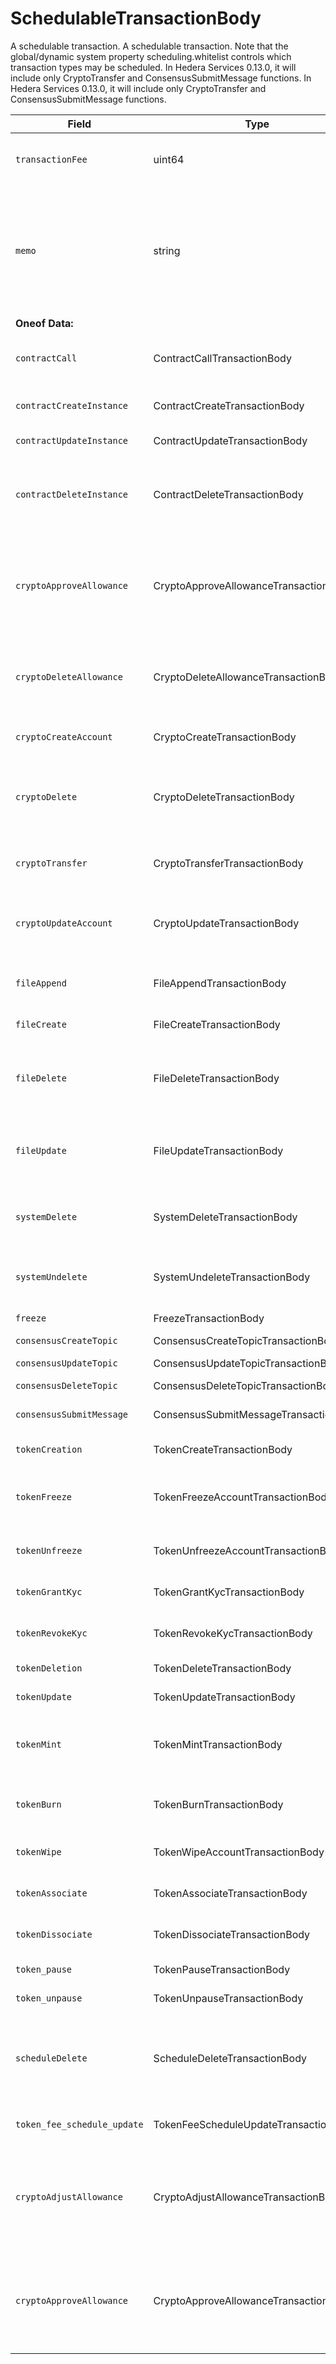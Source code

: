 # SchedulableTransactionBody

A schedulable transaction. A schedulable transaction. Note that the global/dynamic system property scheduling.whitelist controls which transaction types may be scheduled. In Hedera Services 0.13.0, it will include only CryptoTransfer and ConsensusSubmitMessage functions. In Hedera Services 0.13.0, it will include only CryptoTransfer and ConsensusSubmitMessage functions.

| Field                       | Type                                  | Description                                                                                                          |
| --------------------------- | ------------------------------------- | -------------------------------------------------------------------------------------------------------------------- |
| `transactionFee`            | uint64                                | The maximum transaction fee the client is willing to pay                                                             |
| `memo`                      | string                                | A memo to include the execution record; the UTF-8 encoding may be up to 100 bytes and must not include the zero byte |
| **Oneof Data:**             |                                       |                                                                                                                      |
| `contractCall`              | ContractCallTransactionBody           | Calls a function of a contract instance                                                                              |
| `contractCreateInstance`    | ContractCreateTransactionBody         | Creates a contract instance                                                                                          |
| `contractUpdateInstance`    | ContractUpdateTransactionBody         | Updates a contract                                                                                                   |
| `contractDeleteInstance`    | ContractDeleteTransactionBody         | Delete contract and transfer remaining balance into specified account                                                |
| `cryptoApproveAllowance`    | CryptoApproveAllowanceTransactionBody | Adds one or more approved allowances for spenders to transfer the paying account's hbar or tokens.                   |
| `cryptoDeleteAllowance`     | CryptoDeleteAllowanceTransactionBody  | Deletes one or more NFT allowances from an owner's account                                                           |
| `cryptoCreateAccount`       | CryptoCreateTransactionBody           | Create a new cryptocurrency account                                                                                  |
| `cryptoDelete`              | CryptoDeleteTransactionBody           | Delete a cryptocurrency account (mark as deleted, and transfer hbars out)                                            |
| `cryptoTransfer`            | CryptoTransferTransactionBody         | Transfer amount between accounts                                                                                     |
| `cryptoUpdateAccount`       | CryptoUpdateTransactionBody           | Modify information such as the expiration date for an account                                                        |
| `fileAppend`                | FileAppendTransactionBody             | Add bytes to the end of the contents of a file                                                                       |
| `fileCreate`                | FileCreateTransactionBody             | Create a new file                                                                                                    |
| `fileDelete`                | FileDeleteTransactionBody             | Delete a file (remove contents and mark as deleted until it expires)                                                 |
| `fileUpdate`                | FileUpdateTransactionBody             | Modify information such as the expiration date for a file                                                            |
| `systemDelete`              | SystemDeleteTransactionBody           | Hedera administrative deletion of a file or smart contract                                                           |
| `systemUndelete`            | SystemUndeleteTransactionBody         | To undelete an entity deleted by SystemDelete                                                                        |
| `freeze`                    | FreezeTransactionBody                 | Freeze the nodes                                                                                                     |
| `consensusCreateTopic`      | ConsensusCreateTopicTransactionBody   | Creates a topic                                                                                                      |
| `consensusUpdateTopic`      | ConsensusUpdateTopicTransactionBody   | Updates a topic                                                                                                      |
| `consensusDeleteTopic`      | ConsensusDeleteTopicTransactionBody   | Deletes a topic                                                                                                      |
| `consensusSubmitMessage`    | ConsensusSubmitMessageTransactionBody | Submits message to a topic                                                                                           |
| `tokenCreation`             | TokenCreateTransactionBody            | Creates a token instance                                                                                             |
| `tokenFreeze`               | TokenFreezeAccountTransactionBody     | Freezes account not to be able to transact with a token                                                              |
| `tokenUnfreeze`             | TokenUnfreezeAccountTransactionBody   | Unfreezes account for a token                                                                                        |
| `tokenGrantKyc`             | TokenGrantKycTransactionBody          | Grants KYC to an account for a token                                                                                 |
| `tokenRevokeKyc`            | TokenRevokeKycTransactionBody         | Revokes KYC of an account for a token                                                                                |
| `tokenDeletion`             | TokenDeleteTransactionBody            | Deletes a token instance                                                                                             |
| `tokenUpdate`               | TokenUpdateTransactionBody            | Updates a token instance                                                                                             |
| `tokenMint`                 | TokenMintTransactionBody              | Mints new tokens to a token's treasury account                                                                       |
| `tokenBurn`                 | TokenBurnTransactionBody              | Burns tokens from a token's treasury account                                                                         |
| `tokenWipe`                 | TokenWipeAccountTransactionBody       | Wipes amount of tokens from an account                                                                               |
| `tokenAssociate`            | TokenAssociateTransactionBody         | Associate tokens to an account                                                                                       |
| `tokenDissociate`           | TokenDissociateTransactionBody        | Dissociate tokens from an account                                                                                    |
| `token_pause`               | TokenPauseTransactionBody             | Pauses the Token                                                                                                     |
| `token_unpause`             | TokenUnpauseTransactionBody           | Unpauses the Token                                                                                                   |
| `scheduleDelete`            | ScheduleDeleteTransactionBody         | Marks a schedule in the network's action queue as deleted, preventing it from executing                              |
| `token_fee_schedule_update` | TokenFeeScheduleUpdateTransactionBody | Updates a token's custom fee schedule                                                                                |
| `cryptoAdjustAllowance`     | CryptoAdjustAllowanceTransactionBody  | Adjusts the approved allowance for a spender to transfer the paying account's hbar or tokens                         |
| `cryptoApproveAllowance`    | CryptoApproveAllowanceTransactionBody | Adds one or more approved allowances for spenders to transfer the paying account's hbar or tokens                    |
